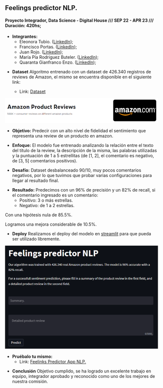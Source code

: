 ## Feelings predictor NLP.


#### Proyecto Integrador, Data Science - Digital House /// SEP 22 - APR 23 /// Duración: 420hs;

* **Integrantes:**
  - Eleonora Tubio. ([LinkedIn]());
  - Francisco Portas. ([LinkedIn](https://www.linkedin.com/in/francisco-portas/));
  - Juan Rojo. ([LinkedIn]());
  - María Pía Rodriguez Buteler. ([LinkedIn]());
  - Quaranta Gianfranco Enzo. ([LinkedIn](https://www.linkedin.com/in/gianfranco-quaranta-/));

- **Dataset**
Algoritmo entrenado con un dataset de 426.340 registros de reviews de Amazon, el mismo se encuentra disponible en el siguiente link:

  - Link: [Dataset](https://www.kaggle.com/datasets/arhamrumi/amazon-product-reviews?resource=download)

![Imagen de Ejemplo](./public/img/screen_amazon_database_kaggle_data_science_DH_2022_23.png)


* **Objetivo:**
Predecir con un alto nivel de fidelidad el sentimiento que representa una review de un producto en amazon.

- **Enfoque:**
El modelo fue entrenado analizando la relación entre el texto del título de la review, la descripción de la misma, las palabras utilizadas y la puntuación de 1 a 5 estrellitas (de [1, 2], el comentario es negativo, de [3, 5] comentarios positivos). 

* **Desafío:**
Dataset desbalanceado 90/10, muy pocos comentarios negativos, por lo que tuvimos que probar varias configuraciones para llegar al resultado final.

- **Resultado:**
Predecimos con un 96% de precisión y un 82% de recall, si el comentario ingresado es un comentario:
  - Positivo: 3 o más estrellas.
  - Negativo:  de 1 a 2 estrellas.

Con una hipótesis nula de 85.5%.

Logramos una mejora considerable de 10.5%.

- **Deploy**
Realizamos el deploy del modelo en [streamlit](https://streamlit.io/) para que pueda ser utilizado libremente.

![Imagen de Ejemplo](./public/img/feelings_predictor_dh_tp_final_screen.png)


* **Pruébalo tu mismo:**
  * Link: [Feelinks Predictor App NLP.](https://gianfrancoquaranta-feelings-predictor-nlp-myapp-tj44k7.streamlit.app/) 



- **Conclusión**
Objetivo cumplido, se ha logrado un excelente trabajo en equipo, integrador aprobado y reconocido como uno de los mejores de nuestra comisión.